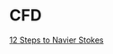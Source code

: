 # CFD
[12 Steps to Navier Stokes]



[12 Steps to Navier Stokes]: https://lorenabarba.com/blog/cfd-python-12-steps-to-navier-stokes/

